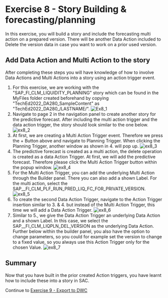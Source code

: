 # Exercise 8 - Story Building & forecasting/planning
In this exercise, you will build a story and include the forecasting multi action on a prepared version. There will be another Data Action included to Delete the version data in case you want to work on a prior used version.

## Add Data Action and Multi Action to the story

After completing these steps you will have knowledge of how to involve Data Actions and Multi Actions into a story using an action trigger event.

1.	For this exercise, we are working with the "SAP_FI_CLM_LIQUIDITY_PLANNING" story which can be found in the MyFiles folder created beforehand by copying "TechEd2022_DA280_SampleContent" as "TechEd2022_DA280_/LASTNAME/". 
![Ex8_1](https://user-images.githubusercontent.com/112930664/197132153-11371e97-0ce1-403f-9528-cc845b7d1217.png)
2.	Navigate to page 2 in the navigation panel to create another story for the predictive forecast. After including the multi action trigger and the data action trigger, the story should look similar to the one below.
![ex8_2](https://user-images.githubusercontent.com/112930664/197132155-2f714d97-e6c3-4f5e-b771-7b51a3c2089a.png)
3. At first, we are creating a Multi Action Trigger event. Therefore we press the + Button above and navigate to Planning Trigger. When clicking the Planning Trigger, another window as shown in 4. will pop up.
![ex8_3](https://user-images.githubusercontent.com/112930664/197132158-d7b919f0-38a4-4597-8d91-89933381e1c3.png)
4. The predictive forecast is created as a multi action, the delete operation is created as a data Action Trigger. At first, we will add the predictive forecast. Therefore please click the Multi Action Trigger button within the popup window. 
![ex8_4](https://user-images.githubusercontent.com/112930664/197132160-4979846c-f3fa-40ef-9d57-f69ff7c9dceb.png)
5. For the Multi Action Trigger, you can add the underlying Multi Action through the Builder panel. There you can also add a shown Label.
For the multi action, select the SAP__FI_CLM_PLF_RUN_PRED_LIQ_FC_FOR_PRIVATE_VERSION.
![ex8_5](https://user-images.githubusercontent.com/112930664/197132148-c9f94641-211a-46b8-9a21-dae29a3ba2c3.png)
6. To create the second Data Action Trigger, navigate to the Action Trigger insertion similar to 3. & 4. but instead of the Multi Action Trigger, this time we will add a Data Action Trigger.
![ex8_6](https://user-images.githubusercontent.com/112930664/197132150-d1e7e66d-5b82-48f0-a18e-8b052a55aefd.png)
7. Similar to 5., we give the Data Action Trigger an underlying Data Action and a shown Label. In this case, we select the SAP__FI_CLM_LIQPLN_DEL_VERSION as the underlying Data Action. Further below within the builder panel, you also have the option to change parameters, so you could for example set the version to change to a fixed value, so you always use this Action Trigger only for the chosen Value. 
![ex8_7](https://user-images.githubusercontent.com/112930664/197132151-98ed35c9-e6c3-4f99-94ad-4f07047f12b7.png)
## Summary

Now that you have built in the prior created Action triggers, you have learnt how to include these into a story in SAC.

Continue to [Exercise 9 - Export to DWC](../9_Export_to_DWC/README.md)
